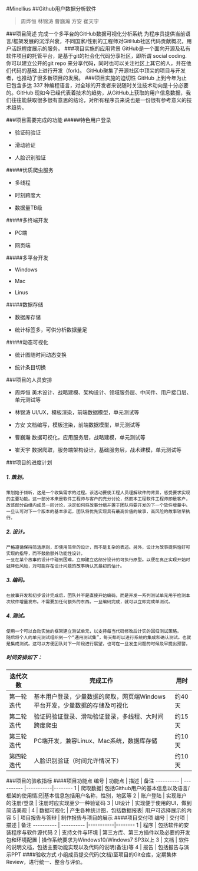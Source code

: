 #Minellius
##Github用户数据分析软件
>周烨恒 林锦涛 曹巍瀚 方安 崔天宇

###项目简述
完成一个多平台的GitHub数据可视化分析系统
为程序员提供当前语言/框架发展的沉浮兴衰，不同国家/性别的工程师对GitHub社区代码贡献概况，用户活跃程度展示的服务。
###项目实施的应用背景
GitHub是一个面向开源及私有软件项目的托管平台，是基于git的社会化代码分享社区，即所谓 social coding. 你可以建立公开的git repo 来分享代码，同时也可以关注社区上其它的人，并在他们代码的基础上进行开发（fork)。	GitHub聚集了开源社区中顶尖的项目与开发者，也推动了很多新项目的发展。
###项目实施的迫切性
GitHub 上到今年为止已包含多达 337 种编程语言，对全球的开发者来说随时关注技术动向是十分必要的。GitHub 现如今已经代表着技术的趋势，从GitHub上获取的用户信息数据，我们往往能获取很多很有意思的结论，对所有程序员来说也是一份很有参考意义的技术趋势。

###项目需要完成的功能
#####特色用户登录
- 验证码验证

- 滑动验证

- 人脸识别验证

#####优质爬虫服务
- 多线程

- 时刻跨度大

- 数据量TB级

#####多终端开发

- PC端

- 网页端

#####多平台开发

- Windows

- Mac

- Linus

#####数据存储

- 数据库存储

- 统计标签多，可供分析数据量足

#####动态可视化

- 统计图随时间动态变换

- 统计条目切换

###项目的人员安排
- 周烨恒 美术设计、战略建模、架构设计、领域服务层、中间件、用户接口层、单元测试等

- 林锦涛 UI/UX，模板渲染，前端数据模型，单元测试等

- 方安 文档编写，模板渲染，前端数据模型，单元测试等

- 曹巍瀚 数据可视化，应用服务层，战略建模，单元测试等

- 崔天宇 数据爬取，服务端架构设计，基础服务层，战术建模，单元测试等

###项目的进度计划
##### 1. **策划**。
    策划始于倾听，这是一个收集需求的过程。该活动要使工程人员理解软件的背景，感受要求实现的主要功能。这一部分本来是软件工程师与客户的充分讨论，然而本工程软件工程师即是客户，故该部分由组内成员一同讨论，决定如何将故事分组并置于团队将要开发的下一个软件增量中。一旦认可对下一个版本的基本承诺，团队将优先实现具有最高价值的故事，高风险的故事较早执行。

##### 2. **设计**。
    严格遵循保持简洁原则，即使用简单的设计，而不是复杂的表述。另外，设计为故事提供恰好可实现的指导，而不鼓励额外功能性设计。
    一旦在某个故事的设计中碰到困难，立即建立这部分设计的可执行原型。以便在真正实现开始时就降低风险，对可能存在设计问题的故事确认其最初的估计。

##### 3. **编码**。
    在故事开发和初步设计完成后，团队并不是直接开始编码，而是开发一系列测试单元用于检测本次软件增量发布。不需要加任何额外的东西。一旦编码完成，就可以立即完成单测试。

##### 4. **测试**。
    使用一个可以自动实施的框架建立测试单元，以支持每当代码修改后计实的回归测试策略。
    随后将个人的单元测试组织到一个“通用测试集”，每天都可以进行系统的集成和确认测试。也就是集成测试。这可以方便团队对下一阶段进行展望，也可在一旦发生问题的时候及早提出预警。

##### 时间安排如下：
| 迭代次数      | 完成工作         |用时   |
| --------------|------------------|-------|
| 第一轮迭代    |基本用户登录，少量数据的爬取，网页端Windows平台开发，少量数据的存储及可视化| 约40天|
|第二轮迭代|验证码验证登录、滑动验证登录，多线程、大时间跨度爬虫|约15天|
|第三轮迭代|PC端开发，兼容Linux、Mac系统，数据库存储|约10天|
|第四轮迭代|人脸识别验证（时间允许情况下）|约10天|
###项目的验收指标
####项目功能点
编号       |    功能点  |    描述   | 备注
---------- | ---------- |-----------|--------
1 | 爬取数据| 包括Github用户的基本信息以及语言/框架的使用情况|基本信息包括用户名称，性别，地区等
2 | 账户登陆 | 实现账户的注册/登录 | 注册时应实现至少一种验证码
3 | UI设计 | 实现便于使用的UI，做到简洁美观 | 
4 | 数据可视化 | 产生各种统计图，包括数据报表| 用户可选择展示的内容 
5 | 项目报告与答辩 | 制作报告与项目的展示 
####项目交付项
编号 | 交付项 | 描述 | 备注
---------- | ---------- |-----------|--------
1 | 程序 | 包括软件的安装程序与软件源代码
2 | 支持文件与环境 | 第三方库、第三方插件以及必要的开发包和环境配置 | 操作系统要求为Windows10/Windows7 SP3以上
3 | 文档 | 软件的说明文档，包括主要功能实现以及代码的说明(备注)等
4 | 报告 | 包括报告与演示PPT
####验收方式
小组成员提交代码(文档)至项目的Git仓库，定期集体Review，进行统一、整合与评价。
